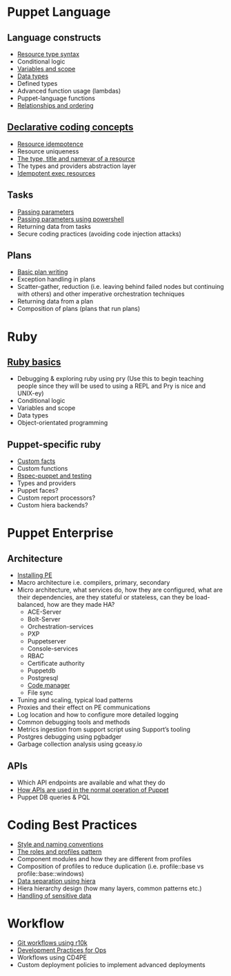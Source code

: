 # Puppet Language

## Language constructs

- [Resource type syntax](puppet/resource-type-syntax.md)
- Conditional logic
- [Variables and scope](puppet/variables-and-scope.md)
- [Data types](puppet/data-types.md)
- Defined types
- Advanced function usage (lambdas)
- Puppet-language functions
- [Relationships and ordering](puppet/relationships-and-ordering.md)

## [Declarative coding concepts](declarative/)

- [Resource idempotence](declarative/idempotence/)
- Resource uniqueness
- [The type, title and namevar of a resource](declarative/type-title-namevar.md)
- The types and providers abstraction layer
- [Idempotent exec resources](declarative/idempotence/exec-resources.md)

## Tasks

- [Passing parameters](tasks/passing-parameters.md)
- [Passing parameters using powershell](tasks/passing-parameters-powershell.md)
- Returning data from tasks
- Secure coding practices (avoiding code injection attacks)

## Plans

- [Basic plan writing](plans/basic-plan-writing.md)
- Exception handling in plans
- Scatter-gather, reduction (i.e. leaving behind failed nodes but continuing with others) and other imperative orchestration techniques
- Returning data from a plan
- Composition of plans (plans that run plans)

# Ruby

## [Ruby basics](ruby/README.md)

- Debugging & exploring ruby using pry (Use this to begin teaching people since they will be used to using a REPL and Pry is nice and UNIX-ey)
- Conditional logic
- Variables and scope
- Data types
- Object-orientated programming

## Puppet-specific ruby

- [Custom facts](puppet-ruby/custom-facts.md)
- Custom functions
- [Rspec-puppet and testing](puppet-ruby/rspec-puppet-testing.md)
- Types and providers
- Puppet faces?
- Custom report processors?
- Custom hiera backends?

# Puppet Enterprise

## Architecture

- [Installing PE](puppet-enterprise/installing-pe.md)
- Macro architecture i.e. compilers, primary, secondary
- Micro architecture, what services do, how they are configured, what are their dependencies, are they stateful or stateless, can they be load-balanced, how are they made HA?
   - ACE-Server
   - Bolt-Server
   - Orchestration-services
   - PXP
   - Puppetserver
   - Console-services
   - RBAC
   - Certificate authority
   - Puppetdb
   - Postgresql
   - [Code manager](puppet-enterprise/micro-architecture/code-manager.md)
   - File sync
- Tuning and scaling, typical load patterns
- Proxies and their effect on PE communications
- Log location and how to configure more detailed logging
- Common debugging tools and methods
- Metrics ingestion from support script using Support’s tooling
- Postgres debugging using pgbadger
- Garbage collection analysis using gceasy.io

## APIs

- Which API endpoints are available and what they do
- [How APIs are used in the normal operation of Puppet](apis/how.md)
- Puppet DB queries & PQL

# Coding Best Practices

- [Style and naming conventions](coding-best-practice/style-and-naming-conventions.md)
- [The roles and profiles pattern](coding-best-practice/roles-and-profiles.md)
- Component modules and how they are different from profiles
- Composition of profiles to reduce duplication (i.e. profile::base vs profile::base::windows)
- [Data separation using hiera](coding-best-practice/data-separation-using-hiera.md)
- Hiera hierarchy design (how many layers, common patterns etc.)
- [Handling of sensitive data](coding-best-practice/handling-sensitive-data.md)

# Workflow

- [Git workflows using r10k](workflow/git-workflow-r10k.md)
- [Development Practices for Ops](workflow/dev-practices-for-ops.md)
- Workflows using CD4PE
- Custom deployment policies to implement advanced deployments
